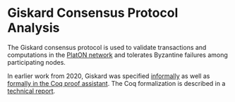 # Giskard Consensus Protocol Analysis

The Giskard consensus protocol is used to validate transactions and computations in the [PlatON network](https://platon.network) and tolerates Byzantine failures among participating nodes.

In earlier work from 2020, Giskard was specified [informally](https://arxiv.org/abs/2010.02124) as well as [formally in the Coq proof assistant](https://github.com/runtimeverification/giskard-verification). The Coq formalization is described in a [technical report](https://github.com/runtimeverification/giskard-verification/releases/download/v1.0/report.pdf).
